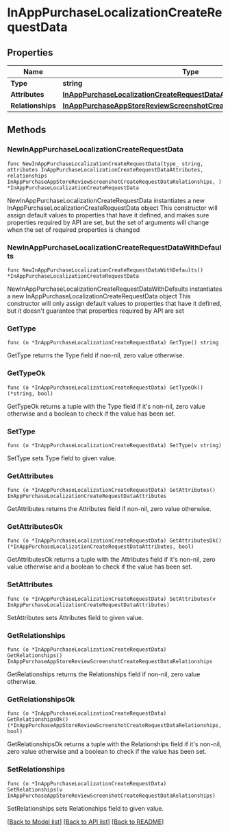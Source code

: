# InAppPurchaseLocalizationCreateRequestData

## Properties

Name | Type | Description | Notes
------------ | ------------- | ------------- | -------------
**Type** | **string** |  | 
**Attributes** | [**InAppPurchaseLocalizationCreateRequestDataAttributes**](InAppPurchaseLocalizationCreateRequestDataAttributes.md) |  | 
**Relationships** | [**InAppPurchaseAppStoreReviewScreenshotCreateRequestDataRelationships**](InAppPurchaseAppStoreReviewScreenshotCreateRequestDataRelationships.md) |  | 

## Methods

### NewInAppPurchaseLocalizationCreateRequestData

`func NewInAppPurchaseLocalizationCreateRequestData(type_ string, attributes InAppPurchaseLocalizationCreateRequestDataAttributes, relationships InAppPurchaseAppStoreReviewScreenshotCreateRequestDataRelationships, ) *InAppPurchaseLocalizationCreateRequestData`

NewInAppPurchaseLocalizationCreateRequestData instantiates a new InAppPurchaseLocalizationCreateRequestData object
This constructor will assign default values to properties that have it defined,
and makes sure properties required by API are set, but the set of arguments
will change when the set of required properties is changed

### NewInAppPurchaseLocalizationCreateRequestDataWithDefaults

`func NewInAppPurchaseLocalizationCreateRequestDataWithDefaults() *InAppPurchaseLocalizationCreateRequestData`

NewInAppPurchaseLocalizationCreateRequestDataWithDefaults instantiates a new InAppPurchaseLocalizationCreateRequestData object
This constructor will only assign default values to properties that have it defined,
but it doesn't guarantee that properties required by API are set

### GetType

`func (o *InAppPurchaseLocalizationCreateRequestData) GetType() string`

GetType returns the Type field if non-nil, zero value otherwise.

### GetTypeOk

`func (o *InAppPurchaseLocalizationCreateRequestData) GetTypeOk() (*string, bool)`

GetTypeOk returns a tuple with the Type field if it's non-nil, zero value otherwise
and a boolean to check if the value has been set.

### SetType

`func (o *InAppPurchaseLocalizationCreateRequestData) SetType(v string)`

SetType sets Type field to given value.


### GetAttributes

`func (o *InAppPurchaseLocalizationCreateRequestData) GetAttributes() InAppPurchaseLocalizationCreateRequestDataAttributes`

GetAttributes returns the Attributes field if non-nil, zero value otherwise.

### GetAttributesOk

`func (o *InAppPurchaseLocalizationCreateRequestData) GetAttributesOk() (*InAppPurchaseLocalizationCreateRequestDataAttributes, bool)`

GetAttributesOk returns a tuple with the Attributes field if it's non-nil, zero value otherwise
and a boolean to check if the value has been set.

### SetAttributes

`func (o *InAppPurchaseLocalizationCreateRequestData) SetAttributes(v InAppPurchaseLocalizationCreateRequestDataAttributes)`

SetAttributes sets Attributes field to given value.


### GetRelationships

`func (o *InAppPurchaseLocalizationCreateRequestData) GetRelationships() InAppPurchaseAppStoreReviewScreenshotCreateRequestDataRelationships`

GetRelationships returns the Relationships field if non-nil, zero value otherwise.

### GetRelationshipsOk

`func (o *InAppPurchaseLocalizationCreateRequestData) GetRelationshipsOk() (*InAppPurchaseAppStoreReviewScreenshotCreateRequestDataRelationships, bool)`

GetRelationshipsOk returns a tuple with the Relationships field if it's non-nil, zero value otherwise
and a boolean to check if the value has been set.

### SetRelationships

`func (o *InAppPurchaseLocalizationCreateRequestData) SetRelationships(v InAppPurchaseAppStoreReviewScreenshotCreateRequestDataRelationships)`

SetRelationships sets Relationships field to given value.



[[Back to Model list]](../README.md#documentation-for-models) [[Back to API list]](../README.md#documentation-for-api-endpoints) [[Back to README]](../README.md)



